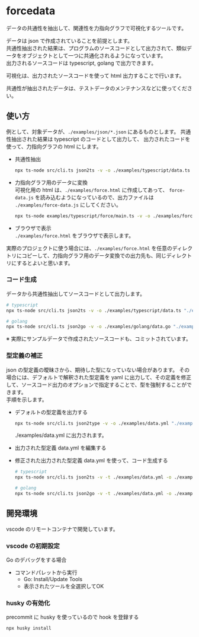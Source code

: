 # forcedata

データの共通性を抽出して、関連性を力指向グラフで可視化するツールです。

データは json で作成されていることを前提とします。  
共通性抽出された結果は、プログラムのソースコードとして出力されて、類似データをオブジェクトとして一つに共通化されるようになっています。  
出力されるソースコードは typescript, golang で出力できます。

可視化は、出力されたソースコードを使って html 出力することで行います。

共通性が抽出されたデータは、テストデータのメンテナンスなどに使ってください。

## 使い方

例として、対象データが、`./examples/json/*.json` にあるものとします。
共通性抽出された結果は typescript のコードとして出力して、
出力されたコードを使って、力指向グラフの html にします。

* 共通性抽出
    ```bash
    npx ts-node src/cli.ts json2ts -v -o ./examples/typescript/data.ts "./examples/json/*.json"
    ```
* 力指向グラフ用のデータに変換  
    可視化用の html は、`./examples/force.html` に作成してあって、 `force-data.js` を読み込むようになっているので、出力ファイルは `./examples/force-data.js` にしてください。
    ```bash
    npx ts-node examples/typescript/force/main.ts -v -o ./examples/force-data.js
    ```
* ブラウザで表示  
    `./examples/force.html` をブラウザで表示します。
    
実際のプロジェクトに使う場合には、`./examples/force.html` を任意のディレクトリにコピーして、力指向グラフ用のデータ変換での出力先も、同じディレクトリにするとよいと思います。

### コード生成

データから共通性抽出してソースコードとして出力します。  

```bash
# typescript
npx ts-node src/cli.ts json2ts -v -o ./examples/typescript/data.ts "./examples/json/*.json"

# golang
npx ts-node src/cli.ts json2go -v -o ./examples/golang/data.go "./examples/json/*.json"
```

※ 実際にサンプルデータで作成されたソースコードも、コミットされています。

### 型定義の補正

json の型定義の曖昧さから、期待した型になっていない場合があります。
その場合には、デフォルトで解釈された型定義を yaml に出力して、その定義を修正して、ソースコード出力のオプションで指定することで、型を強制することができます。  
手順を示します。

* デフォルトの型定義を出力する
    ```bash
    npx ts-node src/cli.ts json2type -v -o ./examples/data.yml "./examples/json/*.json"
    ```
    ./examples/data.yml に出力されます。

* 出力された型定義 data.yml を編集する
* 修正された出力された型定義 data.yml を使って、コード生成する
    ```bash
    # typescript
    npx ts-node src/cli.ts json2ts -v -t ./examples/data.yml -o ./examples/typescript/data.ts "./examples/json/*.json"

    # golang
    npx ts-node src/cli.ts json2go -v -t ./examples/data.yml -o ./examples/golang/data.go "./examples/json/*.json"
    ```

## 開発環境

vscode のリモートコンテナで開発しています。

### vscode の初期設定

Go のデバッグをする場合

* コマンドパレットから実行
    - Go: Install/Update Tools
    - 表示されたツールを全選択してOK

### husky の有効化

precommit に husky を使っているので hook を登録する

```bash
npx husky install
```
